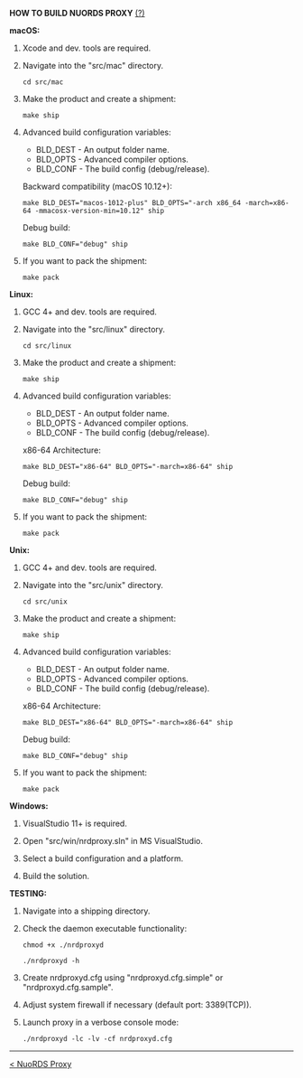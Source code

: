 **HOW TO BUILD NUORDS PROXY** [(?)](README.md)  
  
**macOS:**  
  
1. Xcode and dev. tools are required.  
  
2. Navigate into the "src/mac" directory.  
  
   ```  
   cd src/mac  
   ```  
  
3. Make the product and create a shipment: 
  
   ```  
   make ship  
   ```  

4. Advanced build configuration variables:  
  
   - BLD_DEST - An output folder name.  
   - BLD_OPTS - Advanced compiler options.  
   - BLD_CONF - The build config (debug/release).  
  
   Backward compatibility (macOS 10.12+):  
   
   ```  
   make BLD_DEST="macos-1012-plus" BLD_OPTS="-arch x86_64 -march=x86-64 -mmacosx-version-min=10.12" ship
   ```  
   
   Debug build:  
   
   ```  
   make BLD_CONF="debug" ship
   ```  

5. If you want to pack the shipment:  
  
   ```  
   make pack  
   ```  

  
**Linux:**  
  
1. GCC 4+ and dev. tools are required.  
  
2. Navigate into the "src/linux" directory.  
  
   ```  
   cd src/linux
   ```  
  
3. Make the product and create a shipment: 
  
   ```  
   make ship
   ```  
  
4. Advanced build configuration variables:  
  
   - BLD_DEST - An output folder name.  
   - BLD_OPTS - Advanced compiler options.  
   - BLD_CONF - The build config (debug/release).  
  
   x86-64 Architecture:  
  
   ```  
   make BLD_DEST="x86-64" BLD_OPTS="-march=x86-64" ship  
   ```  
  
   Debug build:  
   ```  
   make BLD_CONF="debug" ship  
   ```  
    
5. If you want to pack the shipment:  
  
   ```  
   make pack
   ```  
  
**Unix:**  
  
1. GCC 4+ and dev. tools are required.  
  
2. Navigate into the "src/unix" directory.  
  
   ```  
   cd src/unix
   ```  
  
3. Make the product and create a shipment: 
  
   ```  
   make ship  
   ```  
  
5. Advanced build configuration variables:  
  
   - BLD_DEST - An output folder name.  
   - BLD_OPTS - Advanced compiler options.  
   - BLD_CONF - The build config (debug/release).  
  
   x86-64 Architecture:  
  
   ```  
   make BLD_DEST="x86-64" BLD_OPTS="-march=x86-64" ship  
   ```  
  
   Debug build:  
  
   ```  
   make BLD_CONF="debug" ship  
   ```  
  
4. If you want to pack the shipment:  
  
   ```  
   make pack
   ```  
  
**Windows:**  
  
1. VisualStudio 11+ is required.  
  
2. Open "src/win/nrdproxy.sln" in MS VisualStudio.  
  
3. Select a build configuration and a platform.  
  
4. Build the solution.  
  
**TESTING:**  
  
1. Navigate into a shipping directory.  
  
2. Check the daemon executable functionality:  
  
   ```  
   chmod +x ./nrdproxyd  
  
   ./nrdproxyd -h  
   ```  
  
3. Create nrdproxyd.cfg using "nrdproxyd.cfg.simple" or "nrdproxyd.cfg.sample".  
  
4. Adjust system firewall if necessary (default port: 3389(TCP)).  
  
5. Launch proxy in a verbose console mode:  
  
   ```  
   ./nrdproxyd -lc -lv -cf nrdproxyd.cfg  
   ```  
  
------------------------------  
[< NuoRDS Proxy](README.md)  
  